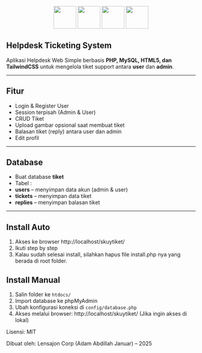 <p align="center">
  <img src="https://cdn.jsdelivr.net/gh/devicons/devicon/icons/php/php-original.svg" width="60"/>
  <img src="https://cdn.jsdelivr.net/gh/devicons/devicon/icons/html5/html5-original.svg" width="60"/>
  <img src="https://cdn.jsdelivr.net/gh/devicons/devicon/icons/javascript/javascript-original.svg" width="60"/>
  <img src="https://cdn.jsdelivr.net/gh/devicons/devicon/icons/tailwindcss/tailwindcss-plain.svg" width="60"/>
</p>

## Helpdesk Ticketing System

Aplikasi Helpdesk Web Simple berbasis **PHP, MySQL, HTML5, dan TailwindCSS** untuk mengelola tiket support antara **user** dan **admin**.

---

## Fitur

- Login & Register User  
- Session terpisah (Admin & User)  
- CRUD Tiket   
- Upload gambar opsional saat membuat tiket  
- Balasan tiket (reply) antara user dan admin  
- Edit profil 
---

## Database

- Buat database **tiket**
- Tabel :
- **users** – menyimpan data akun (admin & user)  
- **tickets** – menyimpan data tiket  
- **replies** – menyimpan balasan tiket  

---

## Install Auto
1. Akses ke browser http://localhost/skuytiket/
2. Ikuti step by step
3. Kalau sudah selesai install, silahkan hapus file install.php nya yang berada di root folder.

## Install Manual

1. Salin folder ke `htdocs/`  
2. Import database ke phpMyAdmin  
3. Ubah konfigurasi koneksi di `config/database.php`  
4. Akses melalui browser: http://localhost/skuytiket/ (Jika ingin akses di lokal)


Lisensi: MIT

Dibuat oleh: Lensajon Corp (Adam Abdillah Januar) – 2025



